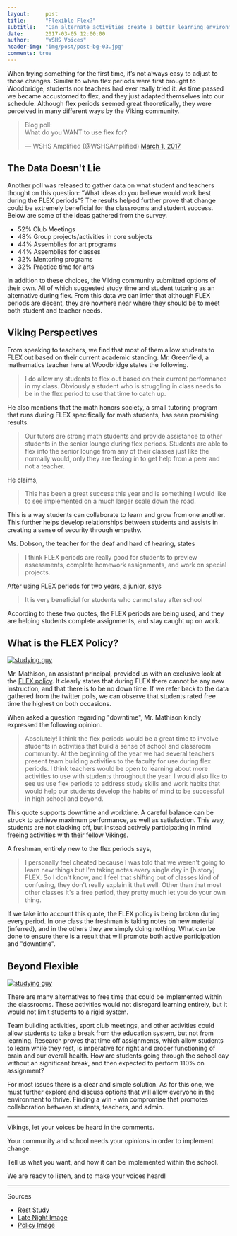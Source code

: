 ```yaml
---
layout:     post
title:      "Flexible Flex?"
subtitle:   "Can alternate activities create a better learning environment for students and teachers?"
date:       2017-03-05 12:00:00
author:     "WSHS Voices"
header-img: "img/post/post-bg-03.jpg"
comments: true
---
```

<!-- Start -->
<p>When trying something for the first time, it’s not always easy to adjust to those changes. Similar to when flex periods were first brought to Woodbridge,  students nor teachers had ever really tried it. As time passed we became accustomed to flex, and they just adapted themselves into our schedule. Although flex periods seemed great theoretically, they were perceived in many different ways by the Viking community.</p>

<!-- Twitter poll -->
<blockquote class="twitter-tweet" data-lang="en"><p lang="en" dir="ltr">Blog poll:<br>What do you WANT to use flex for?</p>&mdash; WSHS Amplified (@WSHSAmplified) <a href="https://twitter.com/WSHSAmplified/status/837080783441494016">March 1, 2017</a></blockquote>
<script async src="//platform.twitter.com/widgets.js" charset="utf-8"></script>

<!-- Intro -->
<h2 class="section-heading">The Data Doesn't Lie</h2>
<p>Another poll was released to gather data on what student and teachers thought on this question: “What ideas do you believe would work best during the FLEX periods”? The results helped further prove that change could be extremely beneficial for the classrooms and student success. Below are some of the ideas gathered from the survey.</p>

<!-- Data list google forms -->
<ul>
  <li>52% Club Meetings</li>
  <li>48% Group projects/activities in core subjects</li>
  <li>44% Assemblies for art programs</li>
  <li>44% Assemblies for classes</li>
  <li>32% Mentoring programs</li>
  <li>32% Practice time for arts</li>
</ul>

<!-- Data explanation -->
<p>In addition to these choices, the Viking community submitted options of their own. All of which suggested study time and student tutoring as an alternative during flex. From this data we can infer that although FLEX periods are decent, they are nowhere near where they should be to meet both student and teacher needs.</p>

<!-- Viking Perspectives section -->
<h2 class="section-heading">Viking Perspectives</h2>
<p>From speaking to teachers, we find that most of them allow students to FLEX out based on their current academic standing. Mr. Greenfield, a mathematics teacher here at Woodbridge states the following.</p>

<!-- Mr. Greenfield quote -->
<blockquote>I do allow my students to flex out based on their current performance in my class. Obviously a student who is struggling in class needs to be in the flex period to use that time to catch up.</blockquote>

<p>He also mentions that the math honors society, a small tutoring program that runs during FLEX specifically for math students, has seen promising results.</p>

<!-- Quote continued -->
<blockquote>Our tutors are strong math students and provide assistance to other students in the senior lounge during flex periods. Students are able to flex into the senior lounge from any of their classes just like the normally would, only they are flexing in to get help from a peer and not a teacher.</blockquote>

<p>He claims,</p>

<blockquote>This has been a great success this year and is something I would like to see implemented on a much larger scale down the road.</blockquote>

<p>This is a way students can collaborate to learn and grow from one another. This further helps develop relationships between students and assists in creating a sense of security through empathy.</p>

<!-- Ms. Dobson quote -->
<p>Ms. Dobson, the teacher for the deaf and hard of hearing, states</p>

<!-- Dobson quote -->
<blockquote>I think FLEX periods are really good for students to preview assessments, complete homework assignments, and work on special projects.</blockquote>

<p>After using FLEX periods for two years, a junior, says</p>

<!-- Junior quote -->
<blockquote>It is very beneficial for students who cannot stay after school</blockquote>

<p>According to these two quotes, the FLEX periods are being used, and they are helping students complete assignments, and stay caught up on work.</p>

<h2 class="section-heading">What is the FLEX Policy?</h2>
<a href="#">
    <img src="{{ site.baseurl }}/img/post/inner/post03-img01.jpg" alt="studying guy">
</a>
<p>Mr. Mathison, an assistant principal, provided us with an exclusive look at the <a href="https://wshsamplified.com/extras/flex-policy.pdf">FLEX policy</a>. It clearly states that during FLEX there cannot be any new instruction, and that there is to be no down time. If we refer back to the data gathered from the twitter polls, we can observe that students rated free time the highest on both occasions.</p>

<p>When asked a question regarding "downtime", Mr. Mathison kindly expressed the following opinion.</p>

<blockquote>Absolutely! I think the flex periods would be a great time to involve students in activities that build a sense of school and classroom community. At the beginning of the year we had several teachers present team building activities to the faculty for use during flex periods. I think teachers would be open to learning about more activities to use with students throughout the year. I would also like to see us use flex periods to address study skills and work habits that would help our students develop the habits of mind to be successful in high school and beyond.</blockquote>

<p>This quote supports downtime and worktime. A careful balance can be struck to achieve maximum performance, as well as satisfaction. This way, students are not slacking off, but instead actively participating in mind freeing activities with their fellow Vikings.</p>

<p>A freshman, entirely new to the flex periods says, </p>

<blockquote>I personally feel cheated because I was told that we weren't going to learn new things but I'm taking notes every single day in [history] FLEX. So I don't know, and I feel that shifting out of classes kind of confusing, they don't really explain it that well. Other than that most other classes it's a free period, they pretty much let you do your own thing.</blockquote>

<p>If we take into account this quote, the FLEX policy is being broken during every period. In one class the freshman is taking notes on new material (inferred), and in the others they are simply doing nothing. What can be done to ensure there is a result that will promote both active participation and "downtime".</p>
<!-- Beyond flexible section -->
<h2 class="section-heading">Beyond Flexible</h2>

<a href="#">
    <img src="{{ site.baseurl }}/img/post/inner/post03-img02.gif" alt="studying guy">
</a>

<p>There are many alternatives to free time that could be implemented within the classrooms. These activities would not disregard learning entirely, but it would not limit students to a rigid system.</p>

<p>Team building activities, sport club meetings, and other activities could allow students to take a break from the education system, but not from learning. Research proves that time off assignments, which allow students to learn while they rest, is imperative for right and proper functioning of brain and our overall health. How are students going through the school day without an significant break, and then expected to perform 110% on assignment?</p>

<p>For most issues there is a clear and simple solution. As for this one, we must further explore and discuss options that will allow everyone in the environment to thrive. Finding a win - win compromise that promotes collaboration between students, teachers, and admin.</p>

<hr>

<p>Vikings, let your voices be heard in the comments.</p>
<p>Your community and school needs your opinions in order to implement change.</p>
<p>Tell us what you want, and how it can be implemented within the school.</p>
<p>We are ready to listen, and to make your voices heard!</p>

<hr>

<p>Sources</p>
<ul>
  <li><a href="https://www.entrepreneur.com/article/282775">Rest Study</a></li>
  <li><a href="https://dribbble.com/thelittlelabs">Late Night Image</a></li>
  <li><a href="https://dribbble.com/shots/2393305-Ch-Ch-Check-it">Policy Image</a></li>
</ul>
